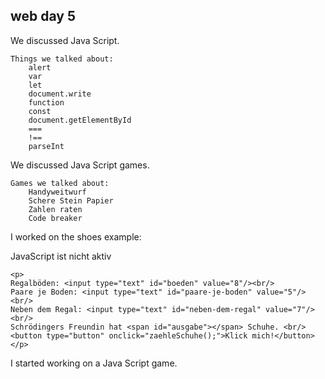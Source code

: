 ## web day 5
We discussed Java Script.

    Things we talked about:
        alert
        var
        let
        document.write
        function
        const
        document.getElementById
        ===
        !==
        parseInt
We discussed Java Script games.

    Games we talked about:
        Handyweitwurf
        Schere Stein Papier
        Zahlen raten
        Code breaker

I worked on the shoes example:

<!DOCTYPE html>
<html lang="en">
<head>
    <meta charset="UTF-8">
    <meta name="viewport" content="width=device-width, initial-scale=1.0">
    <title>Document</title>
    <script src="src/schuhe.js"></script>
</head>
<body>
    <script>
        alert("Deine Schuhe");
    </script>
    <noscript>
        JavaScript ist nicht aktiv
    </noscript>

    <p>
    Regalböden: <input type="text" id="boeden" value="8"/><br/>
    Paare je Boden: <input type="text" id="paare-je-boden" value="5"/><br/>
    Neben dem Regal: <input type="text" id="neben-dem-regal" value="7"/><br/>
    Schrödingers Freundin hat <span id="ausgabe"></span> Schuhe. <br/>
    <button type="button" onclick="zaehleSchuhe();">Klick mich!</button>
    </p>

    
</body>
</html>

<script>
function zaehleSchuhe() {
    var regalboeden = document.getElementById("boeden").value;
    var paareJeBoden = document.getElementById("paare-je-boden").value;
    var paareNebenDemRegal = document.getElementById("neben-dem-regal").value;
    var paare = parseInt(paareNebenDemRegal) + (parseInt(paareJeBoden) * regalboeden);
    var schuhe = paare * 2;
    document.getElementById("ausgabe").innerHTML=schuhe;
}
</script>


I started working on a Java Script game.